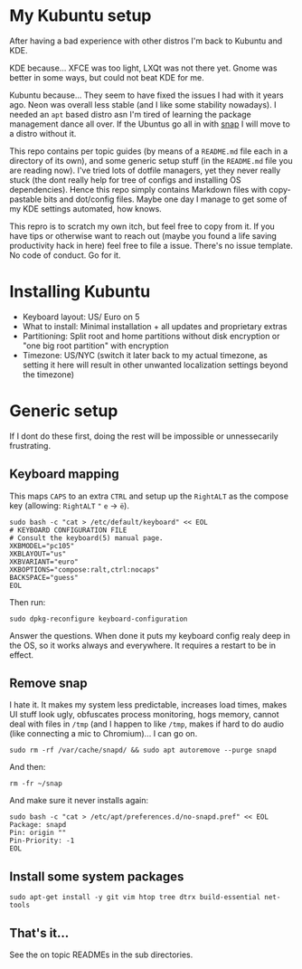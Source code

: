 # My Kubuntu setup

After having a bad experience with other distros I'm back to Kubuntu and KDE.

KDE because... XFCE was too light, LXQt was not there yet. Gnome was better in some ways, but could not beat KDE for me.

Kubuntu because... They seem to have fixed the issues I had with it years ago. Neon was overall less stable (and I like some stability nowadays). I needed an `apt` based distro asn I'm tired of learning the package management dance all over. If the Ubuntus go all in with [snap](/docs/installing-snapd) I will move to a distro without it.

This repo contains per topic guides (by means of a `README.md` file each in a directory of its own), and some generic setup stuff (in the `README.md` file you are reading now). I've tried lots of dotfile managers, yet they never really stuck (the dont really help for tree of configs and installing OS dependencies). Hence this repo simply contains Markdown files with copy-pastable bits and dot/config files. Maybe one day I manage to get some of my KDE settings automated, how knows.

This repro is to scratch my own itch, but feel free to copy from it. If you have tips or otherwise want to reach out (maybe you found a life saving productivity hack in here) feel free to file a issue. There's no issue template. No code of conduct. Go for it.


# Installing Kubuntu

* Keyboard layout: US/ Euro on 5
* What to install: Minimal installation + all updates and proprietary extras
* Partitioning: Split root and home partitions without disk encryption or "one big root partition" with encryption
* Timezone: US/NYC (switch it later back to my actual timezone, as setting it here will result in other unwanted localization settings beyond the timezone)


# Generic setup

If I dont do these first, doing the rest will be impossible or unnessecarily frustrating.


## Keyboard mapping

This maps `CAPS` to an extra `CTRL` and setup up the `RightALT` as the compose key
(allowing: `RightALT` `"` `e` -> `ë`).

    sudo bash -c "cat > /etc/default/keyboard" << EOL
    # KEYBOARD CONFIGURATION FILE
    # Consult the keyboard(5) manual page.
    XKBMODEL="pc105"
    XKBLAYOUT="us"
    XKBVARIANT="euro"
    XKBOPTIONS="compose:ralt,ctrl:nocaps"
    BACKSPACE="guess"
    EOL

Then run:

    sudo dpkg-reconfigure keyboard-configuration

Answer the questions. When done it puts my keyboard config realy deep in the OS, so it works always and everywhere. It requires a restart to be in effect.


## Remove snap

I hate it. It makes my system less predictable, increases load times, makes UI stuff look ugly, obfuscates process monitoring, hogs memory, cannot deal with files in `/tmp` (and I happen to like `/tmp`, makes if hard to do audio (like connecting a mic to Chromium)... I can go on.

    sudo rm -rf /var/cache/snapd/ && sudo apt autoremove --purge snapd

And then:

    rm -fr ~/snap

And make sure it never installs again:

```
sudo bash -c "cat > /etc/apt/preferences.d/no-snapd.pref" << EOL
Package: snapd
Pin: origin ""
Pin-Priority: -1
EOL
```


## Install some system packages

    sudo apt-get install -y git vim htop tree dtrx build-essential net-tools


## That's it...

See the on topic READMEs in the sub directories.
